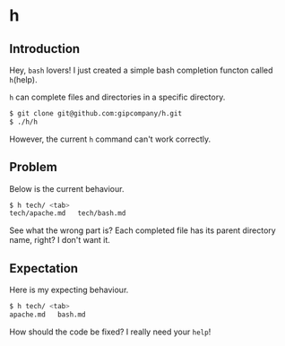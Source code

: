 # h

## Introduction

Hey, `bash` lovers! I just created a simple bash completion functon called `h`(help).

`h` can complete files and directories in a specific directory.

```bash
$ git clone git@github.com:gipcompany/h.git
$ ./h/h
```

However, the current `h` command can't work correctly.

## Problem

Below is the current behaviour.

```bash
$ h tech/ <tab>
tech/apache.md   tech/bash.md
```

See what the wrong part is? Each completed file has its parent directory name, right? I don't want it.

## Expectation

Here is my expecting behaviour.

```bash
$ h tech/ <tab>
apache.md   bash.md
```

How should the code be fixed? I really need your `help`!
